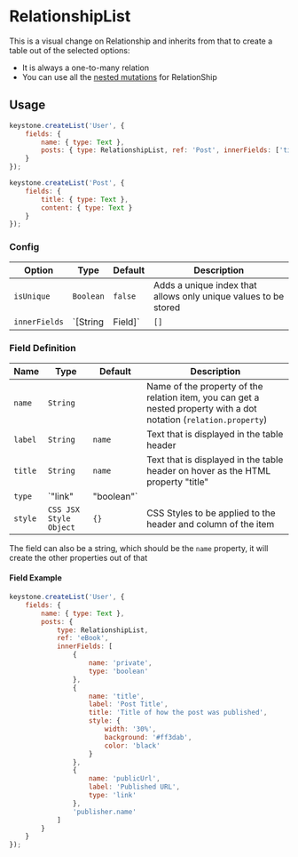 <!--[meta]
section: api
subSection: field-types
title: RelationshipList
[meta]-->

# RelationshipList

This is a visual change on Relationship and inherits from that to create a table out of the selected options:

-   It is always a one-to-many relation
-   You can use all the [nested mutations](https://github.com/keystonejs/keystone/tree/master/packages/fields/src/types/Relationship#nested-mutations) for RelationShip

## Usage

```javascript
keystone.createList('User', {
    fields: {
        name: { type: Text },
        posts: { type: RelationshipList, ref: 'Post', innerFields: ['title', 'content'] }
    }
});

keystone.createList('Post', {
    fields: {
        title: { type: Text },
        content: { type: Text }
    }
});
```

### Config

| Option        | Type               | Default | Description                                                     |
| ------------- | ------------------ | ------- | --------------------------------------------------------------- |
| `isUnique`    | `Boolean`          | `false` | Adds a unique index that allows only unique values to be stored |
| `innerFields` | `[String | Field]` | `[]`    | Options to generate the table out of the item properties        |

### Field Definition

| Name    | Type                   | Default | Description                                                                                                        |
| ------- | ---------------------- | ------- | ------------------------------------------------------------------------------------------------------------------ |
| `name`  | `String`               |         | Name of the property of the relation item, you can get a nested property with a dot notation (`relation.property`) |
| `label` | `String`               | `name`  | Text that is displayed in the table header                                                                         |
| `title` | `String`               | `name`  | Text that is displayed in the table header on hover as the HTML property "title"                                   |
| `type`  | `"link"|"boolean"`     |         | If the property is a boolean or a link, it creates a custom cell specific to each                                  |
| `style` | `CSS JSX Style Object` | `{}`    | CSS Styles to be applied to the header and column of the item                                                      |

The field can also be a string, which should be the `name` property, it will create the other properties out of that

#### Field Example

```javascript
keystone.createList('User', {
    fields: {
        name: { type: Text },
        posts: {
            type: RelationshipList,
            ref: 'eBook',
            innerFields: [
                {
                    name: 'private',
                    type: 'boolean'
                },
                {
                    name: 'title',
                    label: 'Post Title',
                    title: 'Title of how the post was published',
                    style: {
                        width: '30%',
                        background: '#ff3dab',
                        color: 'black'
                    }
                },
                {
                    name: 'publicUrl',
                    label: 'Published URL',
                    type: 'link'
                },
                'publisher.name'
            ]
        }
    }
});
```
